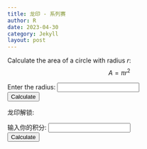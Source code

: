 ```yaml
---
title: 龙印 - 系列赛
author: R
date: 2023-04-30
category: Jekyll
layout: post
---
```


Calculate the area of a circle with radius $r$:
$$A = \pi r^2$$

<form>
  <label for="radius">Enter the radius:</label>
  <input type="number" id="radius" name="radius">
  <br>
  <button type="button" onclick="calculateArea()">Calculate</button>
</form>

<div id="result"></div>

<script>
function calculateArea() {
  var radius = document.getElementById("radius").value;
  var area = Math.PI * Math.pow(radius, 2);
  document.getElementById("result").textContent = "The area of the circle is " + area;
}
</script>


龙印解锁:


<form>
  <label for="points">输入你的积分:</label>
  <input type="number" id="points" name="points">
  <br>
  <button type="button" onclick="calculatePoints()">Calculate</button>
</form>

<div id="resultunlock"></div>

<script>
function calculatePoints() {
  
  var hours = (6000 - points)/20
  document.getElementById("resultunlock").textContent = "需要用的加速小时 " + hours;
}
</script>

